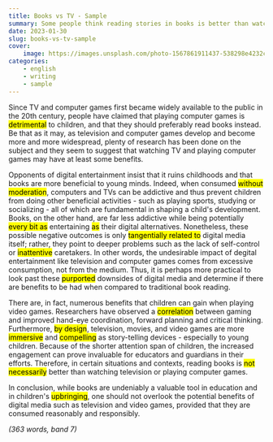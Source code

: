 ```yaml
---
title: Books vs TV - Sample
summary: Some people think reading stories in books is better than watching TV or playing computer games for children. To what extent do you agree or disagree? (Education)
date: 2023-01-30
slug: books-vs-tv-sample
cover:
    image: https://images.unsplash.com/photo-1567861911437-538298e4232c?crop=entropy&cs=tinysrgb&fit=max&fm=jpg&ixid=MnwxMTc3M3wwfDF8c2VhcmNofDIyfHx0ZWxldmlzaW9ufGVufDB8fHx8MTY3NTA1NzM0Ng&ixlib=rb-4.0.3&q=80&w=2000
categories:
    - english
    - writing
    - sample
---
```


Since TV and computer games first became widely available to the public in the 20th century, people have claimed that playing computer games is <mark>detrimental</mark> to children, and that they should preferably read books instead. Be that as it may, as television and computer games develop and become more and more widespread, plenty of research has been done on the subject and they seem to suggest that watching TV and playing computer games may have at least some benefits.

Opponents of digital entertainment insist that it ruins childhoods and that books are more beneficial to young minds. Indeed, when consumed <mark>without moderation</mark>, computers and TVs can be addictive and thus prevent children from doing other beneficial activities - such as playing sports, studying or socializing - all of which are fundamental in shaping a child's development. Books, on the other hand, are far less addictive while being potentially <mark>every bit as</mark> entertaining <mark>as</mark> their digital alternatives. Nonetheless, these possible negative outcomes is only <mark>tangentially related to</mark> digital media itself; rather, they point to deeper problems such as the lack of self-control or <mark>inattentive</mark> caretakers. In other words, the undesirable impact of degital entertainment like television and computer games comes from excessive consumption, not from the medium. Thus, it is perhaps more practical to look past these <mark>purported</mark> downsides of digital media and determine if there are benefits to be had when compared to traditional book reading.

There are, in fact, numerous benefits that children can gain when playing video games. Researchers have observed a <mark>correlation</mark> between gaming and improved hand-eye coordination, forward planning and critical thinking. Furthermore, <mark>by design</mark>, television, movies, and video games are more <mark>immersive</mark> and <mark>compelling</mark> as story-telling devices - especially to young children. Because of the shorter attention span of children, the increased engagement can prove invaluable for educators and guardians in their efforts. Therefore, in certain situations and contexts, reading books is <mark>not necessarily</mark> better than watching television or playing computer games.

In conclusion, while books are undeniably a valuable tool in education and in children's <mark>upbringing</mark>, one should not overlook the potential benefits of digital media such as television and video games, provided that they are consumed reasonably and responsibly.

*(363 words, band 7)*
